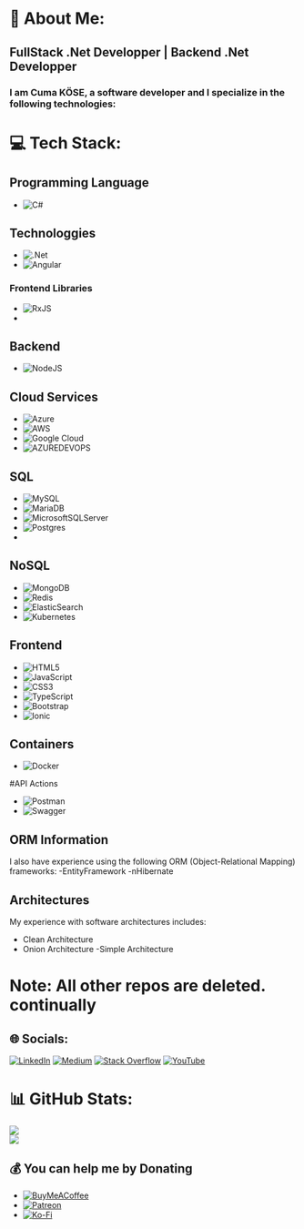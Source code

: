 # 💫 About Me:
## FullStack .Net Developper | Backend .Net Developper
### I am Cuma KÖSE, a software developer and I specialize in the following technologies:
# 💻 Tech Stack:
## Programming Language
- ![C#](https://img.shields.io/badge/c%23-%23239120.svg?style=for-the-badge&logo=c-sharp&logoColor=white)

## Technologgies
- ![.Net](https://img.shields.io/badge/.NET-5C2D91?style=for-the-badge&logo=.net&logoColor=white)
- ![Angular](https://img.shields.io/badge/angular-%23DD0031.svg?style=for-the-badge&logo=angular&logoColor=white)

### Frontend Libraries
- ![RxJS](https://img.shields.io/badge/rxjs-%23B7178C.svg?style=for-the-badge&logo=reactivex&logoColor=white)
- 
## Backend 
- ![NodeJS](https://img.shields.io/badge/node.js-6DA55F?style=for-the-badge&logo=node.js&logoColor=white) 

## Cloud Services
- ![Azure](https://img.shields.io/badge/azure-%230072C6.svg?style=for-the-badge&logo=microsoftazure&logoColor=white) 
- ![AWS](https://img.shields.io/badge/AWS-%23FF9900.svg?style=for-the-badge&logo=amazon-aws&logoColor=white)
- ![Google Cloud](https://img.shields.io/badge/GoogleCloud-%234285F4.svg?style=for-the-badge&logo=google-cloud&logoColor=white)
- ![AZUREDEVOPS](https://img.shields.io/badge/azuredevops-0078D7.svg?style=for-the-badge&logo=azuredevops&logoColor=white&color=%230078D7) 

## SQL
- ![MySQL](https://img.shields.io/badge/mysql-%2300000f.svg?style=for-the-badge&logo=mysql&logoColor=white) 
- ![MariaDB](https://img.shields.io/badge/MariaDB-003545?style=for-the-badge&logo=mariadb&logoColor=white) 
- ![MicrosoftSQLServer](https://img.shields.io/badge/Microsoft%20SQL%20Server-CC2927?style=for-the-badge&logo=microsoft%20sql%20server&logoColor=white)
- ![Postgres](https://img.shields.io/badge/postgres-%23316192.svg?style=for-the-badge&logo=postgresql&logoColor=white)
- 
## NoSQL
- ![MongoDB](https://img.shields.io/badge/MongoDB-%234ea94b.svg?style=for-the-badge&logo=mongodb&logoColor=white)
- ![Redis](https://img.shields.io/badge/redis-%23DD0031.svg?style=for-the-badge&logo=redis&logoColor=white)
- ![ElasticSearch](https://img.shields.io/badge/-ElasticSearch-005571?style=for-the-badge&logo=elasticsearch)
- ![Kubernetes](https://img.shields.io/badge/kubernetes-%23326ce5.svg?style=for-the-badge&logo=kubernetes&logoColor=white)

## Frontend
- ![HTML5](https://img.shields.io/badge/html5-%23E34F26.svg?style=for-the-badge&logo=html5&logoColor=white) 
- ![JavaScript](https://img.shields.io/badge/javascript-%23323330.svg?style=for-the-badge&logo=javascript&logoColor=%23F7DF1E)
- ![CSS3](https://img.shields.io/badge/css3-%231572B6.svg?style=for-the-badge&logo=css3&logoColor=white)
- ![TypeScript](https://img.shields.io/badge/typescript-%23007ACC.svg?style=for-the-badge&logo=typescript&logoColor=white)
- ![Bootstrap](https://img.shields.io/badge/bootstrap-%238511FA.svg?style=for-the-badge&logo=bootstrap&logoColor=white)
- ![Ionic](https://img.shields.io/badge/Ionic-%233880FF.svg?style=for-the-badge&logo=Ionic&logoColor=white) 

## Containers
- ![Docker](https://img.shields.io/badge/docker-%230db7ed.svg?style=for-the-badge&logo=docker&logoColor=white)

#API Actions
- ![Postman](https://img.shields.io/badge/Postman-FF6C37?style=for-the-badge&logo=postman&logoColor=white) 
- ![Swagger](https://img.shields.io/badge/-Swagger-%23Clojure?style=for-the-badge&logo=swagger&logoColor=white)

## ORM Information
I also have experience using the following ORM (Object-Relational Mapping) frameworks:
-EntityFramework
-nHibernate
## Architectures
My experience with software architectures includes:
- Clean Architecture
- Onion Architecture
-Simple Architecture

# Note: All other repos are deleted. continually

## 🌐 Socials:
[![LinkedIn](https://img.shields.io/badge/LinkedIn-%230077B5.svg?logo=linkedin&logoColor=white)](https://www.linkedin.com/in/turkmvc/) 
[![Medium](https://img.shields.io/badge/Medium-12100E?logo=medium&logoColor=white)](https://medium.com/@turkmvc) 
[![Stack Overflow](https://img.shields.io/badge/-Stackoverflow-FE7A16?logo=stack-overflow&logoColor=white)](https://stackowerflow.com/TurkMvc) 
[![YouTube](https://img.shields.io/badge/YouTube-%23FF0000.svg?logo=YouTube&logoColor=white)](https://www.youtube.com/@turkmvc) 


# 📊 GitHub Stats:
![](https://github-readme-stats.vercel.app/api?username=turkmvc&theme=dark&hide_border=false&include_all_commits=false&count_private=false)<br/>
![](https://github-readme-streak-stats.herokuapp.com/?user=turkmvc&theme=dark&hide_border=false)<br/>
## 💰 You can help me by Donating
- [![BuyMeACoffee](https://img.shields.io/badge/Buy%20Me%20a%20Coffee-ffdd00?style=for-the-badge&logo=buy-me-a-coffee&logoColor=black)](https://www.buymeacoffee.com/turkmvc) 
- [![Patreon](https://img.shields.io/badge/Patreon-F96854?style=for-the-badge&logo=patreon&logoColor=white)](https://www.patreon.com/user?u=37956176) 
- [![Ko-Fi](https://img.shields.io/badge/Ko--fi-F16061?style=for-the-badge&logo=ko-fi&logoColor=white)](https://ko-fi.com/turkmvc) 

